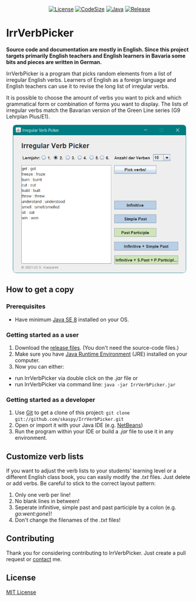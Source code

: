 <div align="center">

[![License](https://img.shields.io/github/license/skaspy/irrVerbPicker)](https://github.com/skaspy/irrVerbPicker/blob/main/LICENSE)
[![CodeSize](https://img.shields.io/github/languages/code-size/skaspy/irrVerbPicker)](https://github.com/skaspy/irrVerbPicker)
[![Java](https://img.shields.io/badge/language-Java%208-orange)](https://github.com/skaspy/irrVerbPicker/search?l=java)
[![Release](https://img.shields.io/github/v/release/skaspy/irrVerbPicker)](https://github.com/skaspy/irrVerbPicker/releases)

</div>


# IrrVerbPicker

**Source code and documentation are mostly in English. Since this project targets primarily English teachers and English learners in Bavaria some bits and pieces are written in German.**

IrrVerbPicker is a program that picks random elements from a list of irregular English verbs. Learners of English as a foreign language and English teachers can use it to revise the long list of irregular verbs.
 
It is possible to choose the amount of verbs you want to pick and which grammatical form or combination of forms you want to display. The lists of irregular verbs match the Bavarian version of the Green Line series (G9 Lehrplan Plus/E1).

<p align="center">
<img height="400" src="https://github.com/skaspy/irrVerbPicker/blob/main/screenshot.png" alt="Screenshot 1"/>
</p>
 
## How to get a copy
### Prerequisites
* Have minimum [Java SE 8](https://www.java.com) installed on your OS.

### Getting started as a user
1. Download the [release files](https://github.com/skaspy/irrVerbPicker/releases). (You don't need the source-code files.)
2. Make sure you have [Java Runtime Environment](https://java.com/download) (JRE) installed on your computer.
3. Now you can either:
  * run IrrVerbPicker via double click on the *.jar* file or
  * run IrrVerbPicker via command line: `java -jar IrrVerbPicker.jar`

### Getting started as a developer
1. Use [Git](https://git-scm.com) to get a clone of this project:  `git clone git://github.com/skaspy/IrrVerbPicker.git`
2. Open or import it with your Java IDE (e.g. [NetBeans](https://netbeans.apache.org/))
3. Run the program within your IDE or build a *.jar* file to use it in any environment.

## Customize verb lists
If you want to adjust the verb lists to your students' learning level or a different English class book, you can easily modify the *.txt* files. Just delete or add verbs. Be careful to stick to the correct layout pattern:
1. Only one verb per line!
2. No blank lines in between!
3. Seperate infinitive, simple past and past participle by a colon (e.g. *go:went:gone*)!
4. Don't change the filenames of the *.txt* files!

## Contributing
Thank you for considering contributing to IrrVerbPicker. Just create a pull request or [contact](mailto:bee.coding@gmx.de) me.

## License
[MIT License](https://opensource.org/licenses/mit-license.php)
